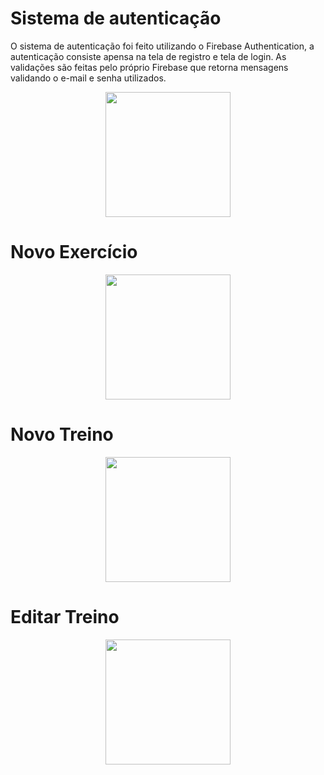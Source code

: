<h1>Sistema de autenticação</h1>
<p>O sistema de autenticação foi feito utilizando o  Firebase Authentication, a autenticação consiste apensa na tela de registro e tela de login. As validações são feitas pelo próprio Firebase que retorna mensagens validando o e-mail e senha utilizados.</p>
<p align="center">
  <img width = "200" src="to_readme/gym_auth.gif">
</p>
<h1>Novo Exercício</h1>
<p align="center">
  <img width = "200" src="to_readme/gym_new_exercise.gif">
</p>
<h1>Novo Treino</h1>
<p align="center">
  <img width = "200" src="to_readme/gym_new_treino.gif">
</p>
<h1>Editar Treino</h1>
<p align="center">
  <img width = "200" src="to_readme/gym_edit_treino.gif">
</p>
